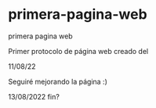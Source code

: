 # primera-pagina-web
primera pagina web

Primer protocolo de página web creado del

11/08/22

Seguiré mejorando la página :)

13/08/2022 fin?
